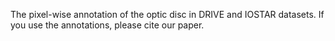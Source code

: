 The pixel-wise annotation of the optic disc in DRIVE and IOSTAR datasets. If you use the annotations, please cite our paper.
